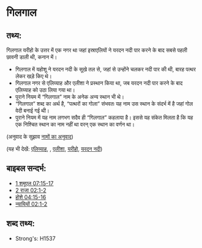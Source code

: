 # गिलगाल #

## तथ्य: ##

गिलगाल यरीहो के उत्तर में एक नगर था जहां इस्राएलियों ने यरदन नदी पार करने के बाद सबसे पहली छावनी डाली थी, कनान में।

* गिलगाल में यहोशू ने यरदन नदी के सूखे तल से, जहां से उन्होंने चलकर नदी पार की थी, बारह पत्थर लेकर खड़े किए थे।
* गिलगाल नगर से एलिय्याह और एलीशा ने प्रस्थान किया था, जब यरदन नदी पार करने के बाद एलिय्याह को उठा लिया गया था।
* पुराने नियम में “गिलगाल” नाम के अनेक अन्य स्थान भी थे।
* “गिलगाल” शब्द का अर्थ है, “पत्थरों का गोला” संभवतः यह नाम उस स्थान के संदर्भ में है जहां गोल वेदी बनाई गई थी।
* पुराने नियम में यह नाम लगभग सदैव ही “गिलगाल” कहलाया है। इससे यह संकेत मिलता है कि यह एक निश्चित स्थान का नाम नहीं था वरन् एक स्थान का वर्णन था।

(अनुवाद के सुझाव [नामों का अनुवाद](rc://hi/ta/man/translate/translate-names))

(यह भी देखें: [एलिय्याह](../names/elijah.md), , [एलीशा](../names/elisha.md), [यरीहो](../names/jericho.md), [यरदन नदी](../names/jordanriver.md))

## बाइबल सन्दर्भ: ##

* [1 शमूएल 07:15-17](rc://hi/tn/help/1sa/07/15)
* [2 राजा 02:1-2](rc://hi/tn/help/2ki/02/01)
* [होशे 04:15-16](rc://hi/tn/help/hos/04/15)
* [न्यायियों 02:1-2](rc://hi/tn/help/jdg/02/01)

## शब्द तथ्य: ##

* Strong's: H1537
